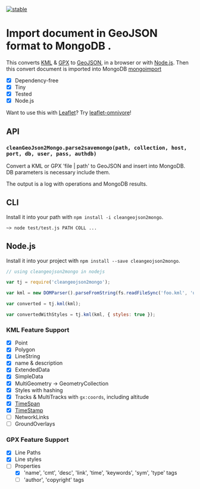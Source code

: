 <!-- [![Build status](https://img.shields.io/travis/mapbox/togeojson.svg "Build status")](http://travis-ci.org/mapbox/togeojson) -->
<!-- [![Coverage status](https://img.shields.io/coveralls/mapbox/togeojson.svg "Coverage status")](https://coveralls.io/r/mapbox/togeojson) -->
[![stable](http://badges.github.io/stability-badges/dist/stable.svg)](http://github.com/badges/stability-badges)

# Import document in GeoJSON format to MongoDB .

This converts [KML](https://developers.google.com/kml/documentation/) & [GPX](http://www.topografix.com/gpx.asp)
to [GeoJSON](http://www.geojson.org/), in a browser or with [Node.js](http://nodejs.org/).
Then this convert document is imported into MongoDB [mongoimport](https://docs.mongodb.com/manual/reference/program/mongoimport/)

* [x] Dependency-free
* [x] Tiny
* [x] Tested
* [x] Node.js

Want to use this with [Leaflet](http://leafletjs.com/)? Try [leaflet-omnivore](https://github.com/mapbox/leaflet-omnivore)!

## API

### `cleanGeoJson2Mongo.parse2savemongo(path, collection, host, port, db, user, pass, authdb)`

Convert a KML or GPX 'file | path' to GeoJSON and insert into MongoDB.
DB parameters is necessary include them. 

The output is a log with operations and MongoDB results.


## CLI

Install it into your path with `npm install -i cleangeojson2mongo`.

```
~> node test/test.js PATH COLL ...
```

## Node.js

Install it into your project with `npm install --save cleangeojson2mongo`.

```javascript
// using cleangeojson2mongo in nodejs

var tj = require('cleangeojson2mongo');

var kml = new DOMParser().parseFromString(fs.readFileSync('foo.kml', 'utf8'));

var converted = tj.kml(kml);

var convertedWithStyles = tj.kml(kml, { styles: true });
```


### KML Feature Support

* [x] Point
* [x] Polygon
* [x] LineString
* [x] name & description
* [x] ExtendedData
* [x] SimpleData
* [x] MultiGeometry -> GeometryCollection
* [x] Styles with hashing
* [x] Tracks & MultiTracks with `gx:coords`, including altitude
* [x] [TimeSpan](https://developers.google.com/kml/documentation/kmlreference#timespan)
* [x] [TimeStamp](https://developers.google.com/kml/documentation/kmlreference#timestamp)
* [ ] NetworkLinks
* [ ] GroundOverlays

### GPX Feature Support

* [x] Line Paths
* [x] Line styles
* [ ] Properties
  * [x] 'name', 'cmt', 'desc', 'link', 'time', 'keywords', 'sym', 'type' tags
  * [ ] 'author', 'copyright' tags
